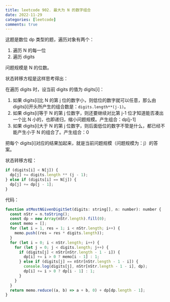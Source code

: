 ```yaml
---
title: leetcode 902. 最大为 N 的数字组合
date: 2022-11-29
categories: [leetcode]
comments: true
---
```


这题是数位 dp 类型的题，遍历对象有两个：

1. 遍历 N 的每一位
2. 遍历 digits

问题规模是 N 的位数。

状态转移方程是这样思考得出：

在遍历 digits 时，设当前 digits 的值为 digits[i]：

1. 如果 digits[i]比 N 的第 j 位的数字小，则低位的数字就可以任意，那么由 digits[i]开头所产生的组合数是：`digits.length**(j-1)`。
2. 如果 digits[i]等于 N 的第 j 位数字，则还要继续对比第 j-1 位才知道能否凑出一个比 N 小的，也即递归，缩小问题规模。产生组合：dp[j-1]
3. 如果 digits[i]大于 N 的第 j 位数字，则后面低位的数字不管是什么，都已经不能产生小于 N 的组合了。产生组合：0

把每个 digits[i]对应的结果加起来，就是当前问题规模（问题规模为：j）的答案。

状态转移方程：

```javascript
if (digits[i] < N[j]) {
  dp[j] += digits.length ** (j - 1);
} else if (digits[i] == N[j]) {
  dp[j] += dp[j - 1];
}
```

<!-- more -->

代码：

```javascript
function atMostNGivenDigitSet(digits: string[], n: number): number {
  const nStr = n.toString();
  const dp = new Array(nStr.length).fill(0);
  const memo = [];
  for (let i = 1, res = 1; i < nStr.length; i++) {
    memo.push((res = res * digits.length));
  }
  for (let i = 0; i < nStr.length; i++) {
    for (let j = 0; j < digits.length; j++) {
      if (digits[j] < nStr[nStr.length - 1 - i]) {
        dp[i] += i > 0 ? memo[i - 1] : 1;
      } else if (digits[j] == nStr[nStr.length - 1 - i]) {
        console.log(digits[j], nStr[nStr.length - 1 - i], dp);
        dp[i] += i > 0 ? dp[i - 1] : 1;
      }
    }
  }
  return memo.reduce((a, b) => a + b, 0) + dp[dp.length - 1];
}
```
